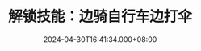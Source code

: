 ---
title: 解锁技能：边骑自行车边打伞
desc: 本人今日放学没人接，但是雨下贼大，遂左手打伞右手控自行车，望周知
ty: Achievement
date: 2024-04-30T16:41:34.000+08:00
tags: 灌水,日常
---